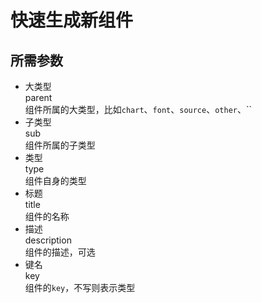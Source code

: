 
# 快速生成新组件  

## 所需参数  

- 大类型  
parent  
组件所属的大类型，比如`chart`、`font`、`source`、`other`、``  
- 子类型  
sub  
组件所属的子类型  
- 类型  
type  
组件自身的类型  
- 标题  
title  
组件的名称  
- 描述  
description  
组件的描述，可选  
- 键名  
key  
组件的`key`，不写则表示类型  